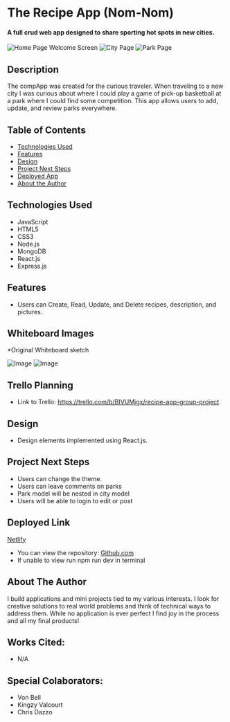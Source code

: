 # The Recipe App (Nom-Nom)

#### A full crud web app designed to share sporting hot spots in new cities.
<img src="./Images/comp1.png" alt="Home Page Welcome Screen"/>
<img src="./Images/comp2.png" alt="City Page"/>
<img src="./Images/comp3.png" alt="Park Page"/>

## Description
The compApp was created for the curious traveler. When traveling to a new city I was curious about where I could play a game of pick-up basketball at a park where I could find some competition. This app allows users to add, update, and review parks everywhere.

## Table of Contents
* [Technologies Used](#technologiesused)
* [Features](#features)
* [Design](#design)
* [Project Next Steps](#nextsteps)
* [Deployed App](#deployment)
* [About the Author](#author)

## <a name="technologiesused"></a>Technologies Used
* JavaScript
* HTML5
* CSS3
* Node.js
* MongoDB
* React.js
* Express.js


## Features
* Users can Create, Read, Update, and Delete recipes, description, and pictures. 

## Whiteboard Images
*Original Whiteboard sketch

![Image](file:///Users/kingzy/Desktop/Screen_Shot_2022-01-30_at_8.19.39_AM.png)
![Image](file:///Users/kingzy/Desktop/Screen_Shot_2022-01-30_at_8.24.26_AM.png)

## Trello Planning
* Link to Trello: https://trello.com/b/BIVUMjgx/recipe-app-group-project

## <a name="design"></a>Design
* Design elements implemented using React.js. 


## <a name="nextsteps"></a>Project Next Steps
* Users can change the theme.
* Users can leave comments on parks
* Park model will be nested in city model
* Users will be able to login to edit or post

## <a name="deployment"></a>Deployed Link
[Netlify](https://compapp21.netlify.app)

* You can view the repository:
[Github.com](https://github.com/Gr8ness21/compApp)
* If unable to view run npm run dev in terminal


## <a name="author"></a>About The Author
I build applications and mini projects tied to my various interests. I look for creative solutions to real world problems and think of technical ways to address them. While no application is ever perfect I find joy in the process and all my final products!

    
## Works Cited:
* N/A

## Special Colaborators:
* Von Bell
* Kingzy Valcourt
* Chris Dazzo
